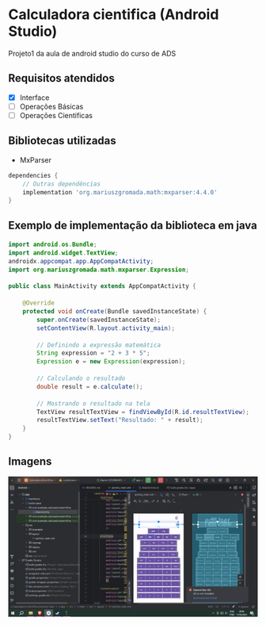 # Calculadora cientifica (Android Studio)

Projeto1 da aula de android studio do curso de ADS


## Requisitos atendidos

- [x] Interface
- [ ] Operações Básicas
- [ ] Operações Cientificas

## Bibliotecas utilizadas

- MxParser

```gradle
dependencies {
    // Outras dependências
    implementation 'org.mariuszgromada.math:mxparser:4.4.0'
}
```


## Exemplo de implementação da biblioteca em java

```java
import android.os.Bundle;
import android.widget.TextView;
androidx.appcompat.app.AppCompatActivity;
import org.mariuszgromada.math.mxparser.Expression;

public class MainActivity extends AppCompatActivity {

    @Override
    protected void onCreate(Bundle savedInstanceState) {
        super.onCreate(savedInstanceState);
        setContentView(R.layout.activity_main);

        // Definindo a expressão matemática
        String expression = "2 + 3 * 5";
        Expression e = new Expression(expression);

        // Calculando o resultado
        double result = e.calculate();

        // Mostrando o resultado na tela
        TextView resultTextView = findViewById(R.id.resultTextView);
        resultTextView.setText("Resultado: " + result);
    }
}

```

## Imagens

![Captura de tela](Captura%20de%20Tela%20(1).png)
